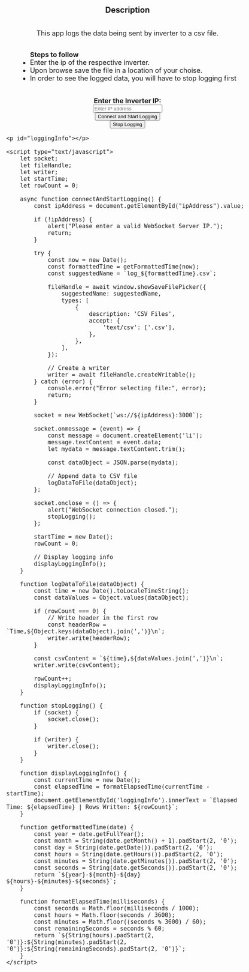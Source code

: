 <!DOCTYPE HTML>
<html>
<head>
    <meta charset="UTF-8">
    <meta name="viewport" content="width=device-width, initial-scale=1.0">
    <title>WebSocket Data Logging</title>
    <style>
        body, html {
            height: 100%;
            margin: 0;
            display: flex;
            justify-content: center;
            align-items: center;
            flex-direction: column;
            font-size: 18px;
        }
    </style>
</head>
<body>
<h3>Description</h3>
<p>This app logs the data being sent by inverter to a csv file.</p>
<ul>
	<b>Steps to follow</b>
	<li>Enter the ip of the respective inverter. </li>
	<li>Upon browse save the file in a location of your choise.</li>
	<li> In order to see the logged data, you will have to stop logging first</li>

</ul>
<br>
    <label for="ipAddress"><b>Enter the Inverter IP:</b></label>
    <input type="text" id="ipAddress" placeholder="Enter IP address" />
    <button onclick="connectAndStartLogging()">Connect and Start Logging</button>
    <button onclick="stopLogging()">Stop Logging</button>

    <p id="loggingInfo"></p>

    <script type="text/javascript">
        let socket;
        let fileHandle;
        let writer;
        let startTime;
        let rowCount = 0;

        async function connectAndStartLogging() {
            const ipAddress = document.getElementById("ipAddress").value;

            if (!ipAddress) {
                alert("Please enter a valid WebSocket Server IP.");
                return;
            }

            try {
                const now = new Date();
                const formattedTime = getFormattedTime(now);
                const suggestedName = `log_${formattedTime}.csv`;

                fileHandle = await window.showSaveFilePicker({
                    suggestedName: suggestedName,
                    types: [
                        {
                            description: 'CSV Files',
                            accept: {
                                'text/csv': ['.csv'],
                            },
                        },
                    ],
                });

                // Create a writer
                writer = await fileHandle.createWritable();
            } catch (error) {
                console.error("Error selecting file:", error);
                return;
            }

            socket = new WebSocket(`ws://${ipAddress}:3000`);

            socket.onmessage = (event) => {
                const message = document.createElement('li');
                message.textContent = event.data;
                let mydata = message.textContent.trim();

                const dataObject = JSON.parse(mydata);

                // Append data to CSV file
                logDataToFile(dataObject);
            };

            socket.onclose = () => {
                alert("WebSocket connection closed.");
                stopLogging();
            };

            startTime = new Date();
            rowCount = 0;

            // Display logging info
            displayLoggingInfo();
        }

        function logDataToFile(dataObject) {
            const time = new Date().toLocaleTimeString();
            const dataValues = Object.values(dataObject);

            if (rowCount === 0) {
                // Write header in the first row
                const headerRow = `Time,${Object.keys(dataObject).join(',')}\n`;
                writer.write(headerRow);
            }

            const csvContent = `${time},${dataValues.join(',')}\n`;
            writer.write(csvContent);

            rowCount++;
            displayLoggingInfo();
        }

        function stopLogging() {
            if (socket) {
                socket.close();
            }

            if (writer) {
                writer.close();
            }
        }

        function displayLoggingInfo() {
            const currentTime = new Date();
            const elapsedTime = formatElapsedTime(currentTime - startTime);
            document.getElementById('loggingInfo').innerText = `Elapsed Time: ${elapsedTime} | Rows Written: ${rowCount}`;
        }

        function getFormattedTime(date) {
            const year = date.getFullYear();
            const month = String(date.getMonth() + 1).padStart(2, '0');
            const day = String(date.getDate()).padStart(2, '0');
            const hours = String(date.getHours()).padStart(2, '0');
            const minutes = String(date.getMinutes()).padStart(2, '0');
            const seconds = String(date.getSeconds()).padStart(2, '0');
            return `${year}-${month}-${day} ${hours}-${minutes}-${seconds}`;
        }

        function formatElapsedTime(milliseconds) {
            const seconds = Math.floor(milliseconds / 1000);
            const hours = Math.floor(seconds / 3600);
            const minutes = Math.floor((seconds % 3600) / 60);
            const remainingSeconds = seconds % 60;
            return `${String(hours).padStart(2, '0')}:${String(minutes).padStart(2, '0')}:${String(remainingSeconds).padStart(2, '0')}`;
        }
    </script>
</body>
</html>
